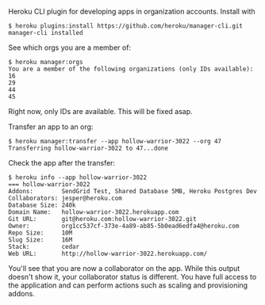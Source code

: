 Heroku CLI plugin for developing apps in organization accounts. Install with

    $ heroku plugins:install https://github.com/heroku/manager-cli.git
    manager-cli installed

See which orgs you are a member of:

    $ heroku manager:orgs
    You are a member of the following organizations (only IDs available):
    16
    29
    44
    45

Right now, only IDs are available. This will be fixed asap.

Transfer an app to an org:

    $ heroku manager:transfer --app hollow-warrior-3022 --org 47
    Transferring hollow-warrior-3022 to 47...done

Check the app after the transfer:

    $ heroku info --app hollow-warrior-3022
    === hollow-warrior-3022
    Addons:        SendGrid Test, Shared Database 5MB, Heroku Postgres Dev
    Collaborators: jesper@heroku.com
    Database Size: 240k
    Domain Name:   hollow-warrior-3022.herokuapp.com
    Git URL:       git@heroku.com:hollow-warrior-3022.git
    Owner:         org1cc537cf-373e-4a89-ab85-5b0ead6edfa4@heroku.com
    Repo Size:     10M
    Slug Size:     16M
    Stack:         cedar
    Web URL:       http://hollow-warrior-3022.herokuapp.com/

You'll see that you are now a collaborator on the app. While this output doesn't show it, your collaborator status is different. You have full access to the application and can perform actions such as scaling and provisioning addons.

